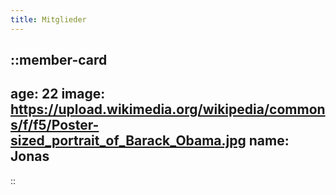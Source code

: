 ```yaml
---
title: Mitglieder
---
```


::member-card
---
age: 22
image: https://upload.wikimedia.org/wikipedia/commons/f/f5/Poster-sized_portrait_of_Barack_Obama.jpg
name: Jonas
---
::

